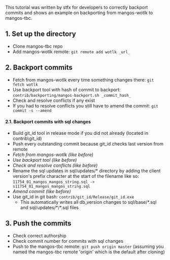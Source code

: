 This tutorial was written by stfx for developers to correctly backport commits and shows an example on backporting from mangos-wotlk to mangos-tbc.

## 1. Set up the directory
  * Clone mangos-tbc repo
  * Add mangos-wotlk remote: `git remote add wotlk _url_`

## 2. Backport commits
  * Fetch from mangos-wotlk every time something changes there: `git fetch wotlk`
  * Use backport tool with hash of commit to backport: `contrib/backporting/mangos-backport.sh _commit_hash_`
  * Check and resolve conflicts if any exist
  * If you had to resolve conflicts you still have to amend the commit: `git commit -s --amend`

#### 2.1. Backport commits with sql changes
  * Build git_id tool in release mode if you did not already (located in contrib\git_id)
  * Push every outstanding commit because git_id checks last version from remote
  * _Fetch from mangos-wotlk (like before)_
  * _Use backport tool (like before)_
  * _Check and resolve conflicts (like before)_
  * Rename the sql updates in sql/updates/\* directory by adding the client version's prefix character at the start of the filename like so: `11754_01_mangos_mangos_string.sql -> s11754_01_mangos_mangos_string.sql`
  * _Amend commit (like before)_
  * Use git_id in git bash: `contrib/git_id/Release/git_id.exe`
    * This automatically writes all db_version changes to sql/base/\*.sql and sql/updates/\*/\*.sql files

## 3. Push the commits
  * Check correct authorship
  * Check commit number for commits with sql changes
  * Push to the mangos-tbc remote: `git push origin master` (assuming you named the mangos-tbc remote 'origin' which is the default after cloning)